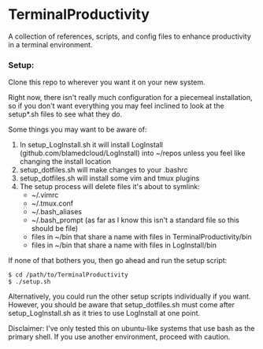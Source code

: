 # TerminalProductivity
A collection of references, scripts, and config files to enhance productivity in a terminal environment.

### Setup:

Clone this repo to wherever you want it on your new system.

Right now, there isn't really much configuration for a piecemeal installation, so if you don't want everything you may feel inclined to look at the setup\*.sh files to see what they do.

Some things you may want to be aware of:
1. In setup\_LogInstall.sh it will install LogInstall (github.com/blamedcloud/LogInstall) into ~/repos unless you feel like changing the install location
2. setup\_dotfiles.sh will make changes to your .bashrc
3. setup\_dotfiles.sh will install some vim and tmux plugins
4. The setup process will delete files it's about to symlink:
    * ~/.vimrc
    * ~/.tmux.conf
    * ~/.bash\_aliases
    * ~/.bash\_prompt (as far as I know this isn't a standard file so this should be file)
    * files in ~/bin that share a name with files in TerminalProductivity/bin
    * files in ~/bin that share a name with files in LogInstall/bin

If none of that bothers you, then go ahead and run the setup script:

    $ cd /path/to/TerminalProductivity
    $ ./setup.sh

Alternatively, you could run the other setup scripts individually if you want. However, you should be aware that setup\_dotfiles.sh must come after setup\_LogInstall.sh as it tries to use LogInstall at one point.

Disclaimer: I've only tested this on ubuntu-like systems that use bash as the primary shell. If you use another environment, proceed with caution.
